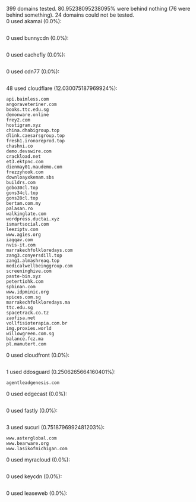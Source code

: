 399 domains tested. 80.95238095238095% were behind nothing (76 were behind something). 24 domains could not be tested.<br>
0 used akamai (0.0%):
```

```

0 used bunnycdn (0.0%):
```

```

0 used cachefly (0.0%):
```

```

0 used cdn77 (0.0%):
```

```

48 used cloudflare (12.030075187969924%):
```
api.baimless.com
angoraveteriner.com
books.ttc.edu.sg
demonware.online
frey2.com
hostigram.xyz
china.dhabigroup.top
dlink.caesarsgroup.top
fresh1.ironoreprod.top
chashni.co
demo.devswire.com
crackload.net
et3.ektpnc.com
dienmay01.maudemo.com
frezzyhook.com
downloayxkemam.sbs
buildrs.com
gobo30cl.top
gons34cl.top
gons28cl.top
bertam.com.my
palasan.ro
walkinglate.com
wordpress.ductai.xyz
ismartsocial.com
leeziptv.com
www.agies.org
iaqqav.com
nvis-it.com
marrakechfolkloredays.com
zang3.conyersdill.top
zang1.almashreaq.top
medicalwellbeinggroup.com
screeninghive.com
paste-bin.xyz
petertiohk.com
spbinan.com
www.idpminic.org
spices.com.sg
marrakechfolkloredays.ma
ttc.edu.sg
spacetrack.co.tz
zaofisa.net
vollfisioterapia.com.br
img.proxies.world
willowgreen.com.sg
balance.fcz.ma
pl.mamutert.com
```

0 used cloudfront (0.0%):
```

```

1 used ddosguard (0.2506265664160401%):
```
agentleadgenesis.com
```

0 used edgecast (0.0%):
```

```

0 used fastly (0.0%):
```

```

3 used sucuri (0.7518796992481203%):
```
www.asterglobal.com
www.bearware.org
www.lasikofmichigan.com
```

0 used myracloud (0.0%):
```

```

0 used keycdn (0.0%):
```

```

0 used leaseweb (0.0%):
```

```
